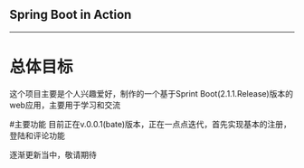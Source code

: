 Spring Boot in Action
------------
------------

# 总体目标
这个项目主要是个人兴趣爱好，制作的一个基于Sprint Boot(2.1.1.Release)版本的web应用，主要用于学习和交流

#主要功能
目前正在v.0.0.1(bate)版本，正在一点点迭代，首先实现基本的注册，登陆和评论功能

逐渐更新当中，敬请期待
